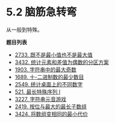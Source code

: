 # 5.2 脑筋急转弯

从一般到特殊。

**题目列表**

- [2733. 既不是最小值也不是最大值](https://leetcode.cn/problems/neither-minimum-nor-maximum/description/)
- [3432. 统计元素和差值为偶数的分区方案](https://leetcode.cn/problems/count-partitions-with-even-sum-difference/description/)
- [1903. 字符串中的最大奇数](https://leetcode.cn/problems/largest-odd-number-in-string/description/)
- [1689. 十-二进制数的最少数目](https://leetcode.cn/problems/partitioning-into-minimum-number-of-deci-binary-numbers/description/)
- [2549. 统计桌面上的不同数字](https://leetcode.cn/problems/count-distinct-numbers-on-board/description/)
- [521. 最长特殊序列 Ⅰ](https://leetcode.cn/problems/longest-uncommon-subsequence-i/description/)
- [3227. 字符串元音游戏](https://leetcode.cn/problems/vowels-game-in-a-string/description/)
- [2419. 按位与最大的最长子数组](https://leetcode.cn/problems/longest-subarray-with-maximum-bitwise-and/description/)
- [3424. 将数组变相同的最小代价](https://leetcode.cn/problems/minimum-cost-to-make-arrays-identical/description/)
